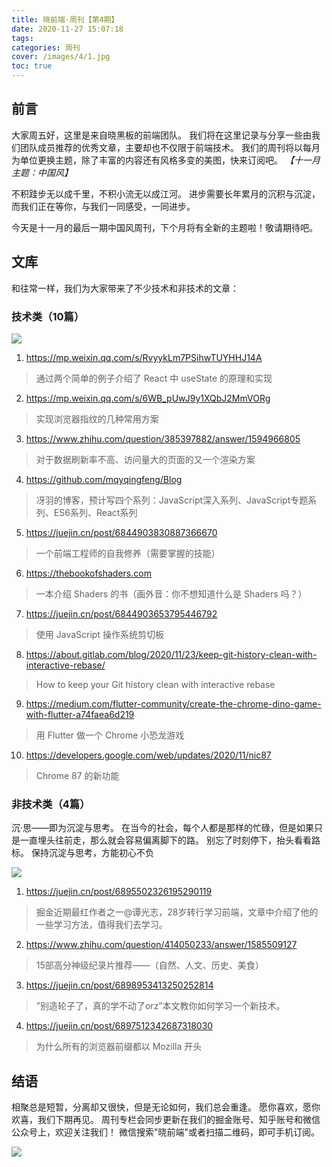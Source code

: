 ```yaml
---
title: 晓前端·周刊【第4期】
date: 2020-11-27 15:07:18
tags:
categories: 周刊
cover: /images/4/1.jpg
toc: true
---
```


## 前言

大家周五好，这里是来自晓黑板的前端团队。
我们将在这里记录与分享一些由我们团队成员推荐的优秀文章，主要却也不仅限于前端技术。
我们的周刊将以每月为单位更换主题，除了丰富的内容还有风格多变的美图，快来订阅吧。
*【十一月主题：中国风】*

不积跬步无以成千里，不积小流无以成江河。
进步需要长年累月的沉积与沉淀，而我们正在等你，与我们一同感受，一同进步。

今天是十一月的最后一期中国风周刊，下个月将有全新的主题啦！敬请期待吧。

## 文库

和往常一样，我们为大家带来了不少技术和非技术的文章：

### 技术类（10篇）

![](/images/4/2.jpg)

1. https://mp.weixin.qq.com/s/RvyykLm7PSihwTUYHHJ14A
> 通过两个简单的例子介绍了 React 中 useState 的原理和实现

2. https://mp.weixin.qq.com/s/6WB_pUwJ9y1XQbJ2MmVORg
> 实现浏览器指纹的几种常用方案

3. https://www.zhihu.com/question/385397882/answer/1594966805
> 对于数据刷新率不高、访问量大的页面的又一个渲染方案

4. https://github.com/mqyqingfeng/Blog 
> 冴羽的博客，预计写四个系列：JavaScript深入系列、JavaScript专题系列、ES6系列、React系列

5. https://juejin.cn/post/6844903830887366670
> 一个前端工程师的自我修养（需要掌握的技能）

6. https://thebookofshaders.com
> 一本介绍 Shaders 的书（画外音：你不想知道什么是 Shaders 吗？）

7. https://juejin.cn/post/6844903653795446792
> 使用 JavaScript 操作系统剪切板

8. https://about.gitlab.com/blog/2020/11/23/keep-git-history-clean-with-interactive-rebase/
> How to keep your Git history clean with interactive rebase

9. https://medium.com/flutter-community/create-the-chrome-dino-game-with-flutter-a74faea6d219
> 用 Flutter 做一个 Chrome 小恐龙游戏

10. https://developers.google.com/web/updates/2020/11/nic87
> Chrome 87 的新功能

### 非技术类（4篇）

沉·思——即为沉淀与思考。
在当今的社会，每个人都是那样的忙碌，但是如果只是一直埋头往前走，那么就会容易偏离脚下的路。
别忘了时刻停下，抬头看看路标。
保持沉淀与思考，方能初心不负

![](/images/4/3.jpg)

1. https://juejin.cn/post/6895502326195290119
> 掘金近期最红作者之一@谭光志，28岁转行学习前端，文章中介绍了他的一些学习方法，值得我们去学习。

2. https://www.zhihu.com/question/414050233/answer/1585509127
> 15部高分神级纪录片推荐——（自然、人文、历史、美食）

3. https://juejin.cn/post/6898953413250252814
> ”别造轮子了，真的学不动了orz”本文教你如何学习一个新技术。

4. https://juejin.cn/post/6897512342687318030
> 为什么所有的浏览器前缀都以 Mozilla 开头

## 结语

相聚总是短暂，分离却又很快，但是无论如何，我们总会重逢。
愿你喜欢，愿你欢喜，我们下期再见。
周刊专栏会同步更新在我们的掘金账号、知乎账号和微信公众号上，欢迎关注我们！
微信搜索"晓前端"或者扫描二维码，即可手机订阅。

![](/images/qrcode.jpg)